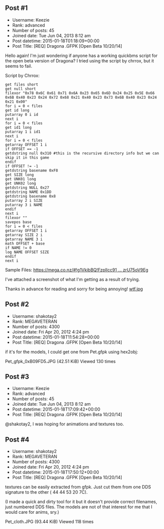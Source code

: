 ## Post #1
- Username: Keezie
- Rank: advanced
- Number of posts: 45
- Joined date: Tue Jun 04, 2013 8:12 am
- Post datetime: 2015-01-18T01:18:09+00:00
- Post Title: [REQ] Dragona .GFPK [Open Beta 10/20/14]

Hello again! I'm just wondering if anyone has a working quickbms script for the open beta version of Dragona? I tried using the script by chrrox, but it seems to fail.

Script by Chrrox:

```
get files short
get null short
filexor "0x78 0x6C 0x61 0x71 0x6A 0x23 0x65 0x6D 0x24 0x25 0x5E 0x66 0x6B 0x40 0x23 0x24 0x72 0x68 0x21 0x40 0x23 0x73 0x6B 0x40 0x23 0x24 0x21 0x00"
for i = 0 < files
get id long
putarray 0 i id
next i
for i = 0 < files
get id1 long
putarray 1 i id1
next i
for i = 0 < files
getarray OFFSET 1 i
if OFFSET == -1
getdstring null 0x310 #this is the recursive directory info but we can skip it in this game
endif
if OFFSET != -1
getdstring basename 0xF8
get SIZE long
get UNK01 long
get UNK02 long
getdstring NULL 0x27
getdstring NAME 0x1DD
getdstring basename 0x8
putarray 2 i SIZE
putarray 3 i NAME
endif
next i
filexor ""
savepos base
for i = 0 < files
getarray OFFSET 1 i
getarray SIZE 2 i
getarray NAME 3 i
math OFFSET + base
if NAME != 0
log NAME OFFSET SIZE
endif
next i
```


Sample Files:
[https://mega.co.nz/#!g1VkibBQ!FzplIcc91 ... zrU75oV9Eg](https://mega.co.nz/#!g1VkibBQ!FzplIcc91JxeFv_wtemRckyYiry10B4Z1zrU75oV9Eg)

I've attached a screenshot of what I'm getting as a result of trying.

Thanks in advance for reading and sorry for being annoying!
[wtf.jpg](https://xentaxbackup.github.io/file/8500_wtf.jpg)
## Post #2
- Username: shakotay2
- Rank: MEGAVETERAN
- Number of posts: 4300
- Joined date: Fri Apr 20, 2012 4:24 pm
- Post datetime: 2015-01-18T11:54:28+00:00
- Post Title: [REQ] Dragona .GFPK [Open Beta 10/20/14]

if it's for the models, I could get one from Pet.gfpk using hex2obj:



Pet_gfpk_0xB09FD5.JPG (42.51 KiB) Viewed 130 times
## Post #3
- Username: Keezie
- Rank: advanced
- Number of posts: 45
- Joined date: Tue Jun 04, 2013 8:12 am
- Post datetime: 2015-01-18T17:09:42+00:00
- Post Title: [REQ] Dragona .GFPK [Open Beta 10/20/14]

@shakotay2, I was hoping for animations and textures too.
## Post #4
- Username: shakotay2
- Rank: MEGAVETERAN
- Number of posts: 4300
- Joined date: Fri Apr 20, 2012 4:24 pm
- Post datetime: 2015-01-18T17:50:12+00:00
- Post Title: [REQ] Dragona .GFPK [Open Beta 10/20/14]

textures can be easily extracted from gfpk. Just cut them from one DDS signature to the other ( 44 44 53 20 7C).

(I made a quick and dirty tool for it but it doesn't provide correct filenames, just numbered DDS files.
The models are not of that interest for me that I would care for anims, sry.)



Pet_cloth.JPG (93.44 KiB) Viewed 118 times
